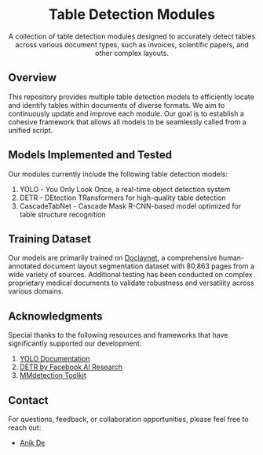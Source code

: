 <h1 align="center"> Table Detection Modules</h1> 
<p align="center">A collection of table detection modules designed to accurately detect tables across various document types, such as invoices, scientific papers, and other complex layouts.</p>


## Overview
This repository provides multiple table detection models to efficiently locate and identify tables within documents of diverse formats. We aim to continuously update and improve each module. Our goal is to establish a cohesive framework that allows all models to be seamlessly called from a unified script.


## Models Implemented and Tested
Our modules currently include the following table detection models:
1. YOLO - You Only Look Once, a real-time object detection system
2. DETR - DEtection TRansformers for high-quality table detection
3. CascadeTabNet - Cascade Mask R-CNN-based model optimized for table structure recognition

## Training Dataset
Our models are primarily trained on [Doclaynet](https://github.com/DS4SD/DocLayNet), a comprehensive human-annotated document layout segmentation dataset with 80,863 pages from a wide variety of sources. Additional testing has been conducted on complex proprietary medical documents to validate robustness and versatility across various domains.

## Acknowledgments
Special thanks to the following resources and frameworks that have significantly supported our development:
1. [YOLO Documentation](https://docs.ultralytics.com/models/yolov8/)
2. [DETR by Facebook AI Research](https://github.com/facebookresearch/detr)
3. [MMdetection Toolkit](https://mmdetection.readthedocs.io/en/latest/get_started.html)

## Contact
For questions, feedback, or collaboration opportunities, please feel free to reach out:
- [Anik De](mailto:anekde@gmail.com)
